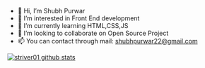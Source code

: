 - 👋 Hi, I’m Shubh Purwar
- 👀 I’m interested in Front End development
- 🌱 I’m currently learning HTML,CSS,JS
- 💞️ I’m looking to collaborate on Open Source Project
- 📫 You can contact through mail: shubhpurwar22@gmail.com

<!---
striver01/striver01 is a ✨ special ✨ repository because its `README.md` (this file) appears on your GitHub profile.
You can click the Preview link to take a look at your changes.
--->

[![striver01 github stats](https://github-readme-stats.vercel.app/api?username=striver01&count_private=true&show_icons=true&theme=radical&hide_rank=false)](https://github.com/striver01/github-readme-stats)
